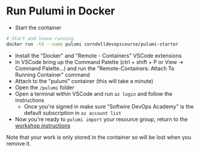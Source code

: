 # Run Pulumi in Docker

* Start the container

```bash
# Start and leave running
docker run -td --name pulumi corndelldevopscourse/pulumi-starter
```

* Install the "Docker" and "Remote - Containers" VSCode extensions
* In VSCode bring up the Command Palette (ctrl + shift + P or View -> Command Palette...) and run the "Remote-Containers: Attach To Running Container" command
* Attach to the "pulumi" container (this will take a minute)
* Open the `/pulumi` folder
* Open a terminal within VSCode and run `az login` and follow the instructions
  * Once you're signed in make sure "Softwire DevOps Academy" is the default subscription in `az account list`
* Now you're ready to `pulumi import` your resource group, return to the [workshop instructions](instructions.md)

Note that your work is only stored in the container so will be lost when you remove it.
